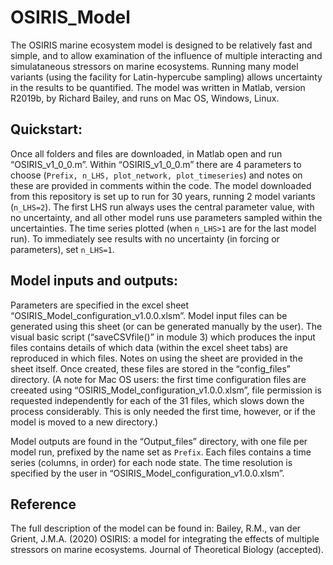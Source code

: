 # OSIRIS_Model
 
The OSIRIS marine ecosystem model is designed to be relatively fast and simple, and to allow examination of the influence of multiple interacting and simulataneous stressors on marine ecosystems. Running many model variants (using the facility for Latin-hypercube sampling) allows uncertainty in the results to be quantified.
The model was written in Matlab, version R2019b, by Richard Bailey, and runs on Mac OS, Windows, Linux.

## Quickstart:
Once all folders and files are downloaded, in Matlab open and run “OSIRIS_v1_0_0.m”.
Within “OSIRIS_v1_0_0.m” there are 4 parameters to choose (`Prefix, n_LHS, plot_network, plot_timeseries`) and notes on these are provided in comments within the code. The model downloaded from this repository is set up to run for 30 years, running 2 model variants (`n_LHS=2`). The first LHS run always uses the central parameter value, with no uncertainty, and all other model runs use parameters sampled within the uncertainties. The time series plotted (when `n_LHS>1` are for the last model run). To immediately see results with no uncertainty (in forcing or parameters), set `n_LHS=1`. 

## Model inputs and outputs:
Parameters are specified in the excel sheet “OSIRIS_Model_configuration_v1.0.0.xlsm”. Model input files can be generated using this sheet (or can be generated manually by the user). The visual basic script (“saveCSVfile()” in module 3) which produces the input files contains details of which data (within the excel sheet tabs) are reproduced in which files. Notes on using the sheet are provided in the sheet itself. Once created, these files are stored in the “config_files” directory. (A note for Mac OS users: the first time configuration files are creeated using “OSIRIS_Model_configuration_v1.0.0.xlsm”, file permission is requested independently for each of the 31 files, which slows down the process considerably. This is only needed the first time, however, or if the model is moved to a new directory.)

Model outputs are found in the “Output_files” directory, with one file per model run, prefixed by the name set as `Prefix`. Each files contains a time series (columns, in order) for each node state. The time resolution is specified by the user in “OSIRIS_Model_configuration_v1.0.0.xlsm”. 

## Reference
The full description of the model can be found in:
Bailey, R.M., van der Grient, J.M.A. (2020)  OSIRIS: a model for integrating the effects of multiple stressors on marine ecosystems. Journal of Theoretical Biology (accepted).
